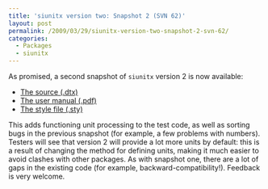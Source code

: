 ```yaml
---
title: 'siunitx version two: Snapshot 2 (SVN 62)'
layout: post
permalink: /2009/03/29/siunitx-version-two-snapshot-2-svn-62/
categories:
  - Packages
  - siunitx
---
```

As promised, a second snapshot of `siunitx` version 2 is now available:

- [The source  (.dtx)](/wp-content/uploads/2009/03/siunitx.dtx)
- [The user manual (.pdf)](/wp-content/uploads/2009/03/siunitx.pdf)
- [The style file  (.sty)](/wp-content/uploads/2009/03/siunitx.sty)

This adds functioning unit processing to the test code, as well as sorting bugs in the previous snapshot (for example, a few problems with numbers). Testers will see that version 2 will provide a lot more units by default: this is a result of changing the method for defining units, making it much easier to avoid clashes with other packages. As with snapshot one, there are a lot of gaps in the existing code (for example, backward-compatibility!). Feedback is very welcome.

